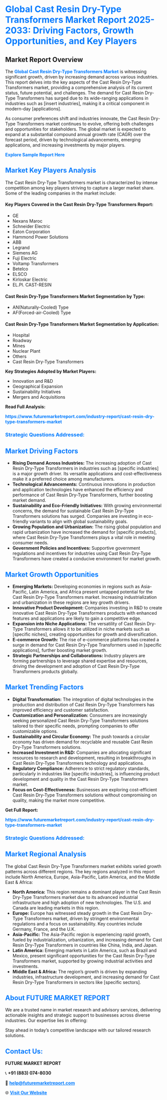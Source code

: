 <h1 style="color: #007BFF;">Global Cast Resin Dry-Type Transformers Market Report 2025-2033: Driving Factors, Growth Opportunities, and Key Players</h1>

<section id="overview">
<h2>Market Report Overview</h2>
<p>The <a href="https://www.futuremarketreport.com/industry-report/cast-resin-dry-type-transformers-market" style="color: #007BFF; text-decoration: none;"><strong>Global Cast Resin Dry-Type Transformers Market</strong></a> is witnessing significant growth, driven by increasing demand across various industries. This report delves into the key aspects of the Cast Resin Dry-Type Transformers market, providing a comprehensive analysis of its current status, future potential, and challenges. The demand for Cast Resin Dry-Type Transformers has surged due to its wide-ranging applications in industries such as [insert industries], making it a critical component in modern-day [applications].</p>
<p>As consumer preferences shift and industries innovate, the Cast Resin Dry-Type Transformers market continues to evolve, offering both challenges and opportunities for stakeholders. The global market is expected to expand at a substantial compound annual growth rate (CAGR) over the forecast period, driven by technological advancements, emerging applications, and increasing investments by major players.</p>
</section>

<section id="overview">
<p><a href="https://www.futuremarketreport.com/request-sample/reportId=128153" style="color: #007BFF; text-decoration: none;"><strong>Explore Sample Report Here</strong></a></p>
</section>

<section id="key-players">
<h2 style="color: #007BFF;">Market Key Players Analysis</h2>
<p>The Cast Resin Dry-Type Transformers market is characterized by intense competition among key players striving to capture a larger market share. Some of the leading companies in the market include:</p>
<h4>Key Players Covered in the Cast Resin Dry-Type Transformers Report:</h4>
<ul><li>GE</li><li>Nexans Maroc</li><li>Schneider Electric</li><li>Eaton Corporation</li><li>Hammond Power Solutions</li><li>ABB</li><li>Legrand</li><li>Siemens AG</li><li>Fuji Electric</li><li>Voltamp Transformers</li><li>Betelco</li><li>ELSCO</li><li>Kirloskar Electric</li><li>EL.PI. CAST-RESIN</li></ul>
<h4>Cast Resin Dry-Type Transformers Market Segmentation by Type:</h4>
<ul><li>AN(Naturally-Cooled) Type</li><li>AF(Forced-air-Cooled) Type</li></ul>

<h4>Cast Resin Dry-Type Transformers Market Segmentation by Application:</h4>
<ul><li>Hospital</li><li>Roadway</li><li>Mines</li><li>Nuclear Plant</li><li>Others</li><li>Cast Resin Dry-Type Transformers</li></ul>
<p><strong>Key Strategies Adopted by Market Players:</strong></p>
<ul>
<li>Innovation and R&D</li>
<li>Geographical Expansion</li>
<li>Sustainability Initiatives</li>
<li>Mergers and Acquisitions</li>
</ul>
</section>

<section>
<p><strong>Read Full Analysis: </strong></p><a href="https://www.futuremarketreport.com/industry-report/cast-resin-dry-type-transformers-market" style="color: #007BFF; text-decoration: none;"><strong>https://www.futuremarketreport.com/industry-report/cast-resin-dry-type-transformers-market</strong></a>
<h3 style="color: #007BFF;">Strategic Questions Addressed:</h3>
</section>

<section id="driving-factors">
<h2 style="color: #007BFF;">Market Driving Factors</h2>
<ul>
<li><strong>Rising Demand Across Industries:</strong> The increasing adoption of Cast Resin Dry-Type Transformers in industries such as [specific industries] is a major growth driver. Its versatile applications and cost-effectiveness make it a preferred choice among manufacturers.</li>
<li><strong>Technological Advancements:</strong> Continuous innovations in production and application technologies have enhanced the efficiency and performance of Cast Resin Dry-Type Transformers, further boosting market demand.</li>
<li><strong>Sustainability and Eco-Friendly Initiatives:</strong> With growing environmental concerns, the demand for sustainable Cast Resin Dry-Type Transformers solutions has surged. Companies are investing in eco-friendly variants to align with global sustainability goals.</li>
<li><strong>Growing Population and Urbanization:</strong> The rising global population and rapid urbanization have increased the demand for [specific products], where Cast Resin Dry-Type Transformers plays a vital role in meeting consumer needs.</li>
<li><strong>Government Policies and Incentives:</strong> Supportive government regulations and incentives for industries using Cast Resin Dry-Type Transformers have created a conducive environment for market growth.</li>
</ul>
</section>

<section id="growth-opportunities">
<h2 style="color: #007BFF;">Market Growth Opportunities</h2>
<ul>
<li><strong>Emerging Markets:</strong> Developing economies in regions such as Asia-Pacific, Latin America, and Africa present untapped potential for the Cast Resin Dry-Type Transformers market. Increasing industrialization and urbanization in these regions are key growth drivers.</li>
<li><strong>Innovative Product Development:</strong> Companies investing in R&D to create innovative Cast Resin Dry-Type Transformers products with enhanced features and applications are likely to gain a competitive edge.</li>
<li><strong>Expansion into Niche Applications:</strong> The versatility of Cast Resin Dry-Type Transformers allows it to be utilized in niche markets such as [specific niches], creating opportunities for growth and diversification.</li>
<li><strong>E-commerce Growth:</strong> The rise of e-commerce platforms has created a surge in demand for Cast Resin Dry-Type Transformers used in [specific applications], further boosting market growth.</li>
<li><strong>Strategic Partnerships and Collaborations:</strong> Industry players are forming partnerships to leverage shared expertise and resources, driving the development and adoption of Cast Resin Dry-Type Transformers products globally.</li>
</ul>
</section>

<section id="trending-factors">
<h2 style="color: #007BFF;">Market Trending Factors</h2>
<ul>
<li><strong>Digital Transformation:</strong> The integration of digital technologies in the production and distribution of Cast Resin Dry-Type Transformers has improved efficiency and customer satisfaction.</li>
<li><strong>Customization and Personalization:</strong> Consumers are increasingly seeking personalized Cast Resin Dry-Type Transformers solutions tailored to their specific needs, prompting companies to offer customizable options.</li>
<li><strong>Sustainability and Circular Economy:</strong> The push towards a circular economy has driven demand for recyclable and reusable Cast Resin Dry-Type Transformers solutions.</li>
<li><strong>Increased Investment in R&D:</strong> Companies are allocating significant resources to research and development, resulting in breakthroughs in Cast Resin Dry-Type Transformers technology and applications.</li>
<li><strong>Regulatory Compliance:</strong> Adherence to strict regulatory standards, particularly in industries like [specific industries], is influencing product development and quality in the Cast Resin Dry-Type Transformers market.</li>
<li><strong>Focus on Cost-Effectiveness:</strong> Businesses are exploring cost-efficient Cast Resin Dry-Type Transformers solutions without compromising on quality, making the market more competitive.</li>
</ul>
</section>

<section>
<p><strong>Get Full Report: </strong></p><a href="https://www.futuremarketreport.com/industry-report/cast-resin-dry-type-transformers-market" style="color: #007BFF; text-decoration: none;"><strong>https://www.futuremarketreport.com/industry-report/cast-resin-dry-type-transformers-market</strong></a>
<h3 style="color: #007BFF;">Strategic Questions Addressed:</h3>
</section>


<section id="regional-analysis">
<h2 style="color: #007BFF;">Market Regional Analysis</h2>
<p>The global Cast Resin Dry-Type Transformers market exhibits varied growth patterns across different regions. The key regions analyzed in this report include North America, Europe, Asia-Pacific, Latin America, and the Middle East & Africa:</p>
<ul>
<li><strong>North America:</strong> This region remains a dominant player in the Cast Resin Dry-Type Transformers market due to its advanced industrial infrastructure and high adoption of new technologies. The U.S. and Canada are leading markets in this region.</li>
<li><strong>Europe:</strong> Europe has witnessed steady growth in the Cast Resin Dry-Type Transformers market, driven by stringent environmental regulations and a focus on sustainability. Key countries include Germany, France, and the U.K.</li>
<li><strong>Asia-Pacific:</strong> The Asia-Pacific region is experiencing rapid growth, fueled by industrialization, urbanization, and increasing demand for Cast Resin Dry-Type Transformers in countries like China, India, and Japan.</li>
<li><strong>Latin America:</strong> Emerging markets in Latin America, such as Brazil and Mexico, present significant opportunities for the Cast Resin Dry-Type Transformers market, supported by growing industrial activities and investments.</li>
<li><strong>Middle East & Africa:</strong> The region’s growth is driven by expanding industries, infrastructure development, and increasing demand for Cast Resin Dry-Type Transformers in sectors like [specific sectors].</li>
</ul>
</section>

<footer>
<h2 style="color: #007BFF;">About FUTURE MARKET REPORT</h2>
<p>We are a trusted name in market research and advisory services, delivering actionable insights and strategic support to businesses across diverse industries. Our expertise lies in offering:</p>

<p>Stay ahead in today’s competitive landscape with our tailored research solutions.</p>

<h2 style="color: #007BFF;">Contact Us:</h2>
<p><strong>FUTURE MARKET REPORT</strong></p>
<p>📞 <strong>+91 (883) 074-8030</strong></p>
<p>📧 <strong><a href="mailto:help@futuremarketreport.com" style="color: #007BFF;">help@futuremarketreport.com</a></strong></p>
<p>🌐 <strong><a href="https://www.futuremarketreport.com/" style="color: #007BFF;">Visit Our Website</a></strong></p>
</footer>